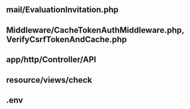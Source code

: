 ## mail/EvaluationInvitation.php
## Middleware/CacheTokenAuthMiddleware.php, VerifyCsrfTokenAndCache.php
## app/http/Controller/API
## resource/views/check
## .env  